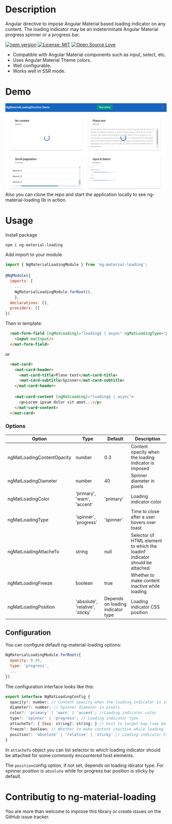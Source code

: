 # Description
Angular directive to impose Angular Material based loading indicator on any content. The loading indicator may be an indeterminate Angular Material progress spinner or a progress bar.

[![npm version](https://badge.fury.io/js/ng-social-links.svg)](https://badge.fury.io/js/ng-material-loading)
[![License: MIT](https://img.shields.io/badge/License-MIT-green.svg)](https://github.com/aramwram/ng-material-loading-directive/blob/master/LICENSE.md)
[![Open Source Love](https://badges.frapsoft.com/os/v2/open-source.svg?v=103)](https://github.com/ellerbrock/open-source-badges/)

 * Compatible with Angular Material components such as input, select, etc.
 * Uses Angular Material Theme colors.
 * Well configurable.
 * Works well in SSR mode.

# Demo
![alt text](https://github.com/aramwram/ng-material-loading-directive/blob/master/demo.png?raw=true)
Also you can clone the repo and start the application locally to see ng-material-loading lib in action.

# Usage
Install package
```sh
npm i ng-material-loading
```
Add import to your module
```js
import { NgMaterialLoadingModule } from 'ng-material-loading';

@NgModule({
  imports: [
    ...
    NgMaterialLoadingModule.forRoot(),
    ],
  declarations: [],
  providers: []
})
```
Then in template:
```html
  <mat-form-field [ngMatLoading]="loading$ | async" ngMatLoadingType="progress">
    <input matInput/>
  </mat-form-field>
```
or
```html
  <mat-card>
    <mat-card-header>
      <mat-card-title>Plane text</mat-card-title>
      <mat-card-subtitle>Spinner</mat-card-subtitle>
    </mat-card-header>

    <mat-card-content [ngMatLoading]="loading$ | async">
      <p>Lorem ipsum dolor sit amet...</p>
    </mat-card-content>
  </mat-card>
```

### Options

| Option                     | Type                           | Default                        | Description                                                                |
| -------------------------- | ------------------------------ | ------------------------------ | -------------------------------------------------------------------------- |
| ngMatLoadingContentOpacity | number                         | 0.3                            | Content opacity when the loading indicator is imposed                      |
| ngMatLoadingDiameter       | number                         | 40                             | Spinner diameter in pixels                                                 |
| ngMatLoadingColor          | 'primary', 'warn', 'accent'  | 'primary'                      | Loading indicator color                                                    |
| ngMatLoadingType           | 'spinner', 'progress'         | 'spinner'                      | Time to close after a user hovers over toast                               |
| ngMatLoadingAttacheTo      | string                         | null                           | Selector of HTML element to which the loadinf indicator should be attached |
| ngMatLoadingFreeze         | boolean                        | true                           | Whether to make content inactive while loading                             |
| ngMatLoadingPosition       | 'absolute', 'relative', 'sticky' | Depends on loading indicator type | Loading indicator CSS position |

## Configuration
You can configure default ng-material-loading options:
```js
NgMaterialLoadingModule.forRoot({
  opacity: 0.45,
  type: 'progress',
  ...
})
```

The configuration interface looks like this:
```js
export interface NgMatLoadingConfig {
  opacity?: number; // Content opacity when the loading indicator is imposed
  diameter?: number; // Spinner diameter in pixels
  color?: 'primary' | 'warn' | 'accent'; //Loading indicator color
  type?: 'spinner' | 'progress'; // Loading indicator type
  attacheTo?: { [key: string]: string; } // host to target map (see below)
  freeze?: boolean; // Whether to make content inactive while loading
  position?: 'absolute' | 'relative' | 'sticky' // Loading indicator CSS position
}
```
In ```attacheTo``` object you can list selector to which loading indicator should be attached for some commonly encountered host elements. 

The ```position```config option, if not set, depends on loading idicator type. For spinner position is ```absolute``` while for progress bar position is sticky by default.

# Contributig to ng-material-loading
You are more than welcome to improve this library or create issues on the GitHub issue tracker.
